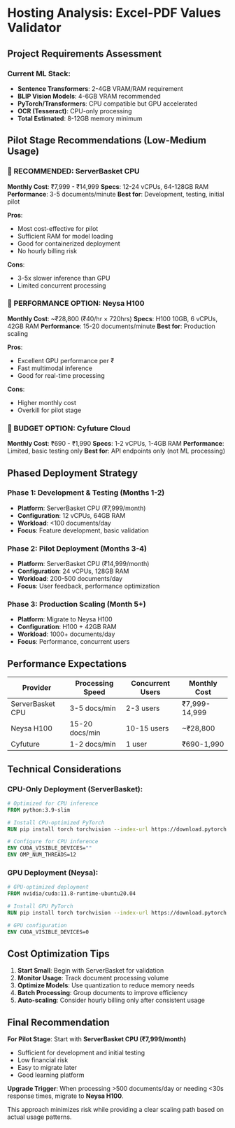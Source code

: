 # Hosting Analysis: Excel-PDF Values Validator

## Project Requirements Assessment

### Current ML Stack:
- **Sentence Transformers**: 2-4GB VRAM/RAM requirement
- **BLIP Vision Models**: 4-6GB VRAM recommended
- **PyTorch/Transformers**: CPU compatible but GPU accelerated
- **OCR (Tesseract)**: CPU-only processing
- **Total Estimated**: 8-12GB memory minimum

## Pilot Stage Recommendations (Low-Medium Usage)

### 🥇 RECOMMENDED: ServerBasket CPU
**Monthly Cost**: ₹7,999 - ₹14,999
**Specs**: 12-24 vCPUs, 64-128GB RAM
**Performance**: 3-5 documents/minute
**Best for**: Development, testing, initial pilot

**Pros**:
- Most cost-effective for pilot
- Sufficient RAM for model loading
- Good for containerized deployment
- No hourly billing risk

**Cons**:
- 3-5x slower inference than GPU
- Limited concurrent processing

### 🥈 PERFORMANCE OPTION: Neysa H100
**Monthly Cost**: ~₹28,800 (₹40/hr × 720hrs)
**Specs**: H100 10GB, 6 vCPUs, 42GB RAM
**Performance**: 15-20 documents/minute
**Best for**: Production scaling

**Pros**:
- Excellent GPU performance per ₹
- Fast multimodal inference
- Good for real-time processing

**Cons**:
- Higher monthly cost
- Overkill for pilot stage

### 🥉 BUDGET OPTION: Cyfuture Cloud
**Monthly Cost**: ₹690 - ₹1,990
**Specs**: 1-2 vCPUs, 1-4GB RAM
**Performance**: Limited, basic testing only
**Best for**: API endpoints only (not ML processing)

## Phased Deployment Strategy

### Phase 1: Development & Testing (Months 1-2)
- **Platform**: ServerBasket CPU (₹7,999/month)
- **Configuration**: 12 vCPUs, 64GB RAM
- **Workload**: <100 documents/day
- **Focus**: Feature development, basic validation

### Phase 2: Pilot Deployment (Months 3-4)
- **Platform**: ServerBasket CPU (₹14,999/month) 
- **Configuration**: 24 vCPUs, 128GB RAM
- **Workload**: 200-500 documents/day
- **Focus**: User feedback, performance optimization

### Phase 3: Production Scaling (Month 5+)
- **Platform**: Migrate to Neysa H100
- **Configuration**: H100 + 42GB RAM
- **Workload**: 1000+ documents/day
- **Focus**: Performance, concurrent users

## Performance Expectations

| Provider | Processing Speed | Concurrent Users | Monthly Cost |
|----------|------------------|------------------|--------------|
| ServerBasket CPU | 3-5 docs/min | 2-3 users | ₹7,999-14,999 |
| Neysa H100 | 15-20 docs/min | 10-15 users | ~₹28,800 |
| Cyfuture | 1-2 docs/min | 1 user | ₹690-1,990 |

## Technical Considerations

### CPU-Only Deployment (ServerBasket):
```dockerfile
# Optimized for CPU inference
FROM python:3.9-slim

# Install CPU-optimized PyTorch
RUN pip install torch torchvision --index-url https://download.pytorch.org/whl/cpu

# Configure for CPU inference
ENV CUDA_VISIBLE_DEVICES=""
ENV OMP_NUM_THREADS=12
```

### GPU Deployment (Neysa):
```dockerfile
# GPU-optimized deployment
FROM nvidia/cuda:11.8-runtime-ubuntu20.04

# Install GPU PyTorch
RUN pip install torch torchvision --index-url https://download.pytorch.org/whl/cu118

# GPU configuration
ENV CUDA_VISIBLE_DEVICES=0
```

## Cost Optimization Tips

1. **Start Small**: Begin with ServerBasket for validation
2. **Monitor Usage**: Track document processing volume
3. **Optimize Models**: Use quantization to reduce memory needs
4. **Batch Processing**: Group documents to improve efficiency
5. **Auto-scaling**: Consider hourly billing only after consistent usage

## Final Recommendation

**For Pilot Stage**: Start with **ServerBasket CPU (₹7,999/month)**
- Sufficient for development and initial testing
- Low financial risk
- Easy to migrate later
- Good learning platform

**Upgrade Trigger**: When processing >500 documents/day or needing <30s response times, migrate to **Neysa H100**.

This approach minimizes risk while providing a clear scaling path based on actual usage patterns.
